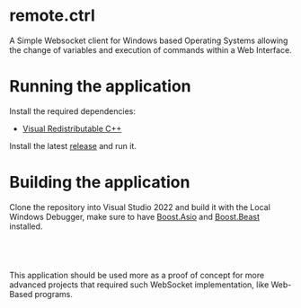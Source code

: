 # remote.ctrl
A Simple Websocket client for Windows based Operating Systems allowing the change of variables and execution of commands within a Web Interface.

# Running the application
Install the required dependencies:
* [Visual Redistributable C++](https://learn.microsoft.com/pt-br/cpp/windows/latest-supported-vc-redist?view=msvc-170)

Install the latest [release](https://github.com/heitorrosa/remote.ctrl/releases) and run it.

# Building the application
Clone the repository into Visual Studio 2022 and build it with the Local Windows Debugger, make sure to have [Boost.Asio](https://www.boost.org/doc/libs/1_83_0/doc/html/boost_asio.html) and [Boost.Beast](https://www.boost.org/doc/libs/1_85_0/libs/beast/doc/html/index.html) installed.

<br>

#
This application should be used more as a proof of concept for more advanced projects that required such WebSocket implementation, like Web-Based programs.
